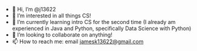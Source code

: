 - 👋 Hi, I’m @j13622
- 👀 I’m interested in all things CS!
- 🌱 I’m currently learning intro CS for the second time (I already am experienced in Java and Python, specifically Data Science with Python)
- 💞️ I’m looking to collaborate on anything!
- 📫 How to reach me: email jamesk13622@gmail.com
